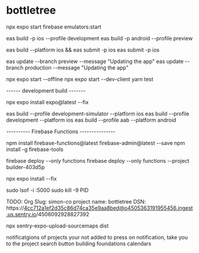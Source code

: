 # bottletree

npx expo start
firebase emulators:start

eas build -p ios --profile development
eas build -p android --profile preview

eas build --platform ios && eas submit -p ios
eas submit -p ios

eas update --branch preview --message "Updating the app"
eas update --branch production --message "Updating the app"

npx expo start --offline
npx expo start --dev-client
yarn test

------ development build -------

npx expo install expo@latest --fix

eas build --profile development-simulator --platform ios
eas build --profile development --platform ios
eas build --profile aab --platform android

---------- Firebase Functions ---------------

npm install firebase-functions@latest firebase-admin@latest --save
npm install -g firebase-tools

firebase deploy --only functions
firebase deploy --only functions --project builder-403d5p

npx expo install --fix

sudo lsof -i :5000
sudo kill -9 PID

TODO:
Org Slug: simon-co
project name: bottletree
DSN: https://4cc712a1ef2d35c86d74ca35e9aa8bed@o4505363191955456.ingest.us.sentry.io/4506092928827392

npx sentry-expo-upload-sourcemaps dist


notificatgions of projects your not added to
press on notification, take you to the project
search button
building foundations
calendars
